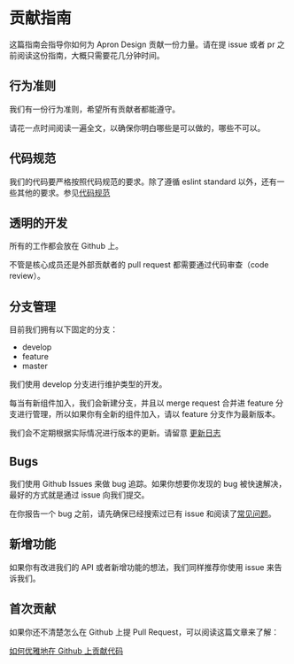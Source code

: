 # 贡献指南

这篇指南会指导你如何为 Apron Design 贡献一份力量。请在提 issue 或者 pr 之前阅读这份指南，大概只需要花几分钟时间。

## 行为准则
我们有一份行为准则，希望所有贡献者都能遵守。

请花一点时间阅读一遍全文，以确保你明白哪些是可以做的，哪些不可以。

## 代码规范
我们的代码要严格按照代码规范的要求。除了遵循 eslint standard 以外，还有一些其他的要求。参见[代码规范](/#/document/specification)

## 透明的开发
所有的工作都会放在 Github 上。

不管是核心成员还是外部贡献者的 pull request 都需要通过代码审查（code review）。

## 分支管理
目前我们拥有以下固定的分支：

- develop
- feature
- master

我们使用 develop 分支进行维护类型的开发。

每当有新组件加入，我们会新建分支，并且以 merge request 合并进 feature 分支进行管理，所以如果你有全新的组件加入，请以 feature 分支作为最新版本。

我们会不定期根据实际情况进行版本的更新。请留意 [更新日志](/#/document/changelog)

## Bugs
我们使用 Github Issues 来做 bug 追踪。如果你想要你发现的 bug 被快速解决，最好的方式就是通过 issue 向我们提交。

在你报告一个 bug 之前，请先确保已经搜索过已有 issue 和阅读了[常见问题](/#/document/faq)。

## 新增功能
如果你有改进我们的 API 或者新增功能的想法，我们同样推荐你使用 issue 来告诉我们。

## 首次贡献
如果你还不清楚怎么在 Github 上提 Pull Request，可以阅读这篇文章来了解：

[如何优雅地在 Github 上贡献代码](https://segmentfault.com/a/1190000000736629)

